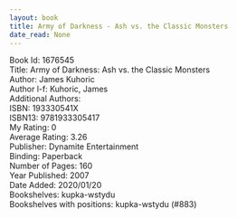 ```yaml
---
layout: book
title: Army of Darkness - Ash vs. the Classic Monsters
date_read: None
---
```


Book Id: 1676545<br />
Title: Army of Darkness: Ash vs. the Classic Monsters<br />
Author: James Kuhoric<br />
Author l-f: Kuhoric, James<br />
Additional Authors: <br />
ISBN: 193330541X<br />
ISBN13: 9781933305417<br />
My Rating: 0<br />
Average Rating: 3.26<br />
Publisher: Dynamite Entertainment<br />
Binding: Paperback<br />
Number of Pages: 160<br />
Year Published: 2007<br />
Date Added: 2020/01/20<br />
Bookshelves: kupka-wstydu<br />
Bookshelves with positions: kupka-wstydu (#883)<br />

